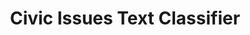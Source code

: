 ---
title: Civic Issues Text Classifier
emoji: 🏛️
colorFrom: blue
colorTo: green
sdk: docker
pinned: false
license: mit
---